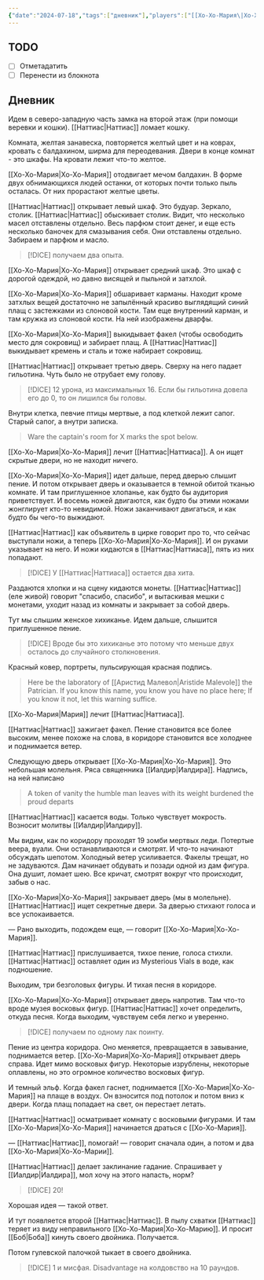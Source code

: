 ```yaml
---
{"date":"2024-07-18","tags":["дневник"],"players":["[[Хо-Хо-Мария\|Хо-Хо-Мария]]","[[Наттиас\|Наттиас]]"],"campaign":"GG Dungeon","world-date":null,"world-time-start":null,"dg-publish":true,"previous-session":"[[27 июня 2024]]","next-session":"[[25 июля 2024]]","permalink":"/18-iyulya-2024/","dgPassFrontmatter":true}
---
```



## TODO
- [ ] Отметадатить
- [ ] Перенести из блокнота

## Дневник
Идем в северо-западную часть замка на второй этаж (при помощи веревки и кошки). [[Наттиас\|Наттиас]] ломает кошку.

Комната, желтая занавеска, повторяется желтый цвет и на коврах, кровать с балдахином, ширма для переодевания. Двери в конце комнат - это шкафы. На кровати лежит что-то желтое. 

[[Хо-Хо-Мария\|Хо-Хо-Мария]] отодвигает мечом балдахин. В форме двух обнимающихся людей останки, от которых почти только пыль осталась. От них прорастают желтые цветы. 

[[Наттиас\|Наттиас]] открывает левый шкаф. Это будуар. Зеркало, столик. [[Наттиас\|Наттиас]] обыскивает столик. Видит, что несколько масел отставлены отдельно. Весь парфюм стоит денег, и еще есть несколько баночек для смазывания себя. Они отставлены отдельно. Забираем и парфюм и масло. 

> [!DICE] получаем два опыта.

[[Хо-Хо-Мария\|Хо-Хо-Мария]] открывает средний шкаф. Это шкаф с дорогой одеждой, но давно висящей и пыльной и затхлой.

[[Хо-Хо-Мария\|Хо-Хо-Мария]] обшаривает карманы. Находит кроме затхлых вещей достаточно не запылённый красиво выглядящий синий плащ с застежками из слоновой кости. Там еще внутренний карман, и там кружка из слоновой кости. На ней изображены дварфы.

[[Хо-Хо-Мария\|Хо-Хо-Мария]] выкидывает факел (чтобы освободить место для сокровищ) и забирает плащ. А [[Наттиас\|Наттиас]] выкидывает кремень и сталь и тоже набирает сокровищ.

[[Наттиас\|Наттиас]] открывает третью дверь. Сверху на него падает гильотина. Чуть было не отрубает ему голову.

> [!DICE] 12 урона, из максимальных 16. Если бы гильотина довела его до 0, то он лишился бы головы.

Внутри клетка, певчие птицы мертвые, а под клеткой лежит сапог. Старый сапог, а внутри записка. 

> Ware the captain's room for X marks the spot below.

[[Хо-Хо-Мария\|Хо-Хо-Мария]] лечит [[Наттиас\|Наттиаса]]. А он ищет скрытые двери, но не находит ничего.

[[Хо-Хо-Мария\|Хо-Хо-Мария]] идет дальше, перед дверью слышит пение. И потом открывает дверь и оказывается в темной обитой тканью комнате. И там приглушенное хлопанье, как будто бы аудитория приветствует. И восемь ножей двигаются, как будто бы этими ножами жонглирует кто-то невидимой. Ножи заканчивают двигаться, и как будто бы чего-то выжидают. 

[[Наттиас\|Наттиас]] как объявитель в цирке говорит про то, что сейчас выступали ножи, а теперь [[Хо-Хо-Мария\|Хо-Хо-Мария]]. И он руками указывает на него. И ножи кидаются в [[Наттиас\|Наттиаса]], пять из них попадают.

> [!DICE] У [[Наттиас\|Наттиаса]] остается два хита. 

Раздаются хлопки и на сцену кидаются монеты. [[Наттиас\|Наттиас]] (еле живой) говорит "спасибо, спасибо", и вытаскивая мешки с монетами, уходит назад из комнаты и закрывает за собой дверь.

Тут мы слышим женское хихиканье. Идем дальше, слышится приглушенное пение. 

> [!DICE] Вроде бы это хихиканье это потому что меньше двух осталось до случайного столкновения.

Красный ковер, портреты, пульсирующая красная подпись.

> Here be the laboratory of [[Аристид Малевол\|Aristide Malevole]] the Patrician. If you know this name, you know you have no place here; If you know it not, let this warning suffice. 

[[Хо-Хо-Мария\|Мария]] лечит [[Наттиас\|Наттиаса]]. 

[[Наттиас\|Наттиас]] зажигает факел. Пение становится все более высоким, менее похоже на слова, в коридоре становится все холоднее и поднимается ветер.

Следующую дверь открывает [[Хо-Хо-Мария\|Хо-Хо-Мария]]. Это небольшая молельня. Ряса священника [[Иалдир\|Иалдира]]. Надпись, на ней написано

> A token of vanity the humble man leaves with its weight burdened the proud departs

[[Наттиас\|Наттиас]] касается воды. Только чувствует мокрость. Возносит молитвы [[Иалдир\|Иалдиру]].

Мы видим, как по коридору проходят 19 зомби мертвых леди. Потертые веера, вуали. Они останавливаются и смотрят. И что-то начинают обсуждать шепотом. Холодный ветер усиливается. Факелы трещат, но не задуваются. Дам начинает обдувать и позади одной из дам фигура. Она душит, ломает шею. Все кричат, смотрят вокруг что происходит, забыв о нас.

[[Хо-Хо-Мария\|Хо-Хо-Мария]] закрывает дверь (мы в молельне). [[Наттиас\|Наттиас]] ищет секретные двери. За дверью стихают голоса и все успокаивается. 

— Рано выходить, подождем еще, — говорит [[Хо-Хо-Мария\|Хо-Хо-Мария]].

[[Наттиас\|Наттиас]] прислушивается, тихое пение, голоса стихли. [[Наттиас\|Наттиас]] оставляет один из Mysterious Vials в воде, как подношение.

Выходим, три безголовых фигуры. И тихая песня в коридоре. 

[[Хо-Хо-Мария\|Хо-Хо-Мария]] открывает дверь напротив. Там что-то вроде музея восковых фигур. [[Наттиас\|Наттиас]] хочет определить, откуда песня. Когда выходим, чувствуем себя легко и уверенно. 

> [!DICE] получаем по одному лак поинту.

Пение из центра коридора. Оно меняется, превращается в завывание, поднимается ветер. [[Хо-Хо-Мария\|Хо-Хо-Мария]] открывает дверь справа. Идет мимо восковых фигур. Некоторые изрублены, некоторые оплавлены, но это огромное количество восковых фигур. 

И темный эльф. Когда факел гаснет, поднимается [[Хо-Хо-Мария\|Хо-Хо-Мария]] на плаще в воздух. Он взносится под потолок и потом вниз к двери. Когда плащ попадает на свет, он перестает летать.

[[Наттиас\|Наттиас]] осматривает комнату с восковыми фигурами. И там [[Хо-Хо-Мария\|Хо-Хо-Мария]] начинается драться с [[Хо-Хо-Мария]].

— [[Наттиас\|Наттиас]], помогай! — говорит сначала один, а потом и два [[Хо-Хо-Мария\|Хо-Хо-Марии]].

[[Наттиас\|Наттиас]] делает заклинание гадание. Спрашивает у [[Иалдир\|Иалдира]], мол хочу на этого напасть, норм?

> [!DICE] 20!

Хорошая идея — такой ответ. 

И тут появляется второй [[Наттиас\|Наттиас]]. В пылу схватки [[Наттиас]] теряет из виду неправильного [[Хо-Хо-Мария\|Хо-Хо-Марию]]. И просит [[Боб\|Боба]] кинуть своего двойника. Получается.

Потом гулевской палочкой тыкает в своего двойника.

> [!DICE] 1 и мисфая. Disadvantage на колдовство на 10 раундов.

